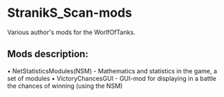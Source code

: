 # StranikS_Scan-mods
Various author's mods for the WorlfOfTanks.

## Mods description:
  • NetStatisticsModules(NSM) - Mathematics and statistics in the game, a set of modules
  • VictoryChancesGUI - GUI-mod for displaying in a battle the chances of winning (using the NSM)